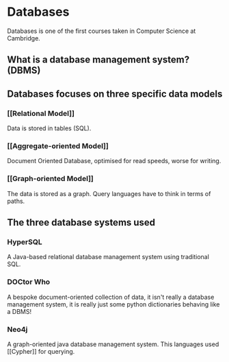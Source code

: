 # Databases
Databases is one of the first courses taken in Computer Science at Cambridge.

## What is a database management system? (DBMS)



## Databases focuses on three specific data models
### [[Relational Model]]
 Data is stored in tables (SQL).
 
### [[Aggregate-oriented Model]]
Document Oriented Database, optimised for read speeds, worse for writing.

### [[Graph-oriented Model]] 
The data is stored as a graph. Query languages have to think in terms of paths.

## The three database systems used

### HyperSQL
A Java-based relational database management system using traditional SQL.

### DOCtor Who
A bespoke document-oriented collection of data, it isn't really a database management system, it is really just some python dictionaries behaving like a DBMS!

### Neo4j
A graph-oriented java database management system. This languages used [[Cypher]] for querying.